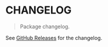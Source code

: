 # CHANGELOG

> Package changelog.

See [GitHub Releases](https://github.com/stdlib-js/math-base-special-floorb/releases) for the changelog.